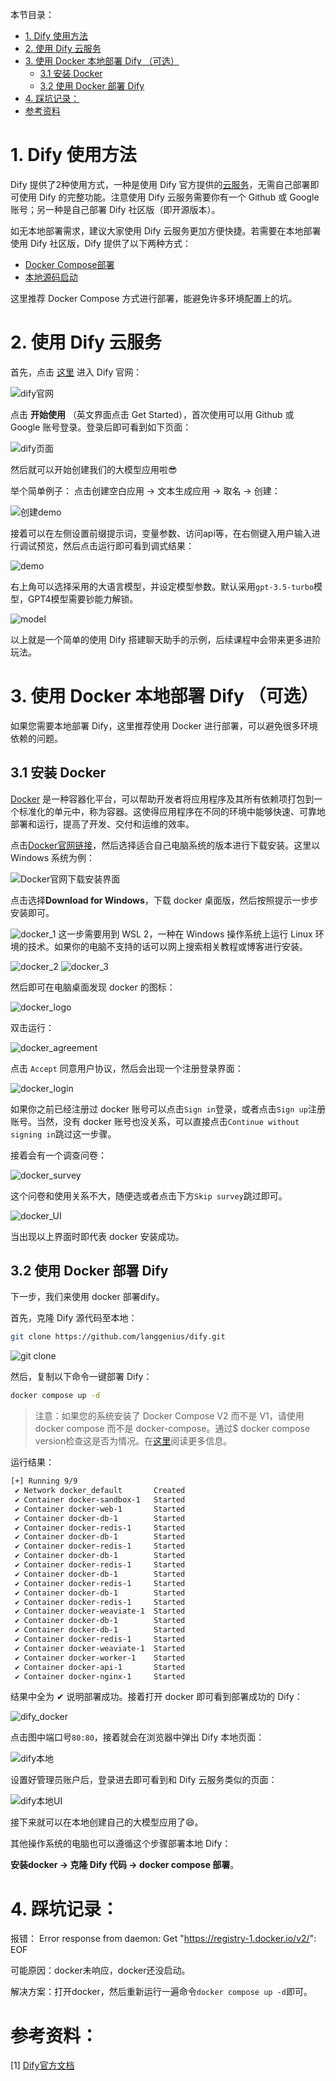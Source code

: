本节目录：

- [1. Dify 使用方法](1-Dify-使用方法)
- [2. 使用 Dify 云服务](#2-使用-dify-云服务)
- [3. 使用 Docker 本地部署 Dify （可选）](#3-使用-docker-本地部署-dify-可选)
  - [3.1 安装 Docker ](#31-安装-docker)
  - [3.2 使用 Docker 部署 Dify](#32-使用-docker-部署-dify)
- [4. 踩坑记录：](#4-踩坑记录)
- [参考资料](#参考资料)

# 1. Dify 使用方法
Dify 提供了2种使用方式，一种是使用 Dify 官方提供的[云服务](https://cloud.dify.ai/apps)，无需自己部署即可使用 Dify 的完整功能。注意使用 Dify 云服务需要你有一个 Github 或 Google 账号；另一种是自己部署 Dify 社区版（即开源版本）。

如无本地部署需求，建议大家使用 Dify 云服务更加方便快捷。若需要在本地部署使用 Dify 社区版，Dify 提供了以下两种方式：
- [Docker Compose部署](https://docs.dify.ai/v/zh-hans/getting-started/install-self-hosted/docker-compose)
- [本地源码启动](https://docs.dify.ai/v/zh-hans/getting-started/install-self-hosted/local-source-code)

这里推荐 Docker Compose 方式进行部署，能避免许多环境配置上的坑。

# 2. 使用 Dify 云服务
首先，点击 [这里](https://dify.ai/zh) 进入 Dify 官网：

![dify官网](./images/Dify官网.png)

点击 **开始使用** （英文界面点击 Get Started），首次使用可以用 Github 或 Google 账号登录。登录后即可看到如下页面：

![dify页面](./images/Dify页面.png)

然后就可以开始创建我们的大模型应用啦😎

举个简单例子：
点击创建空白应用 -> 文本生成应用 -> 取名 -> 创建：

![创建demo](./images/创建demo.png)

接着可以在左侧设置前缀提示词，变量参数、访问api等，在右侧键入用户输入进行调试预览，然后点击运行即可看到调式结果：

![demo](./images/demo.png)

右上角可以选择采用的大语言模型，并设定模型参数。默认采用`gpt-3.5-turbo`模型，GPT4模型需要钞能力解锁。

![model](./images/model.png)

以上就是一个简单的使用 Dify 搭建聊天助手的示例，后续课程中会带来更多进阶玩法。

# 3. 使用 Docker 本地部署 Dify （可选）
如果您需要本地部署 Dify，这里推荐使用 Docker 进行部署，可以避免很多环境依赖的问题。

## 3.1 安装 Docker 
[Docker](https://www.docker.com/#) 是一种容器化平台，可以帮助开发者将应用程序及其所有依赖项打包到一个标准化的单元中，称为容器。这使得应用程序在不同的环境中能够快速、可靠地部署和运行，提高了开发、交付和运维的效率。

点击[Docker官网链接](https://www.docker.com/products/docker-desktop/)，然后选择适合自己电脑系统的版本进行下载安装。这里以 Windows 系统为例：

![Docker官网下载安装界面](./images/Docker官网_安装.png)

点击选择**Download for Windows**，下载 docker 桌面版，然后按照提示一步步安装即可。

![docker_1](./images/docker_install_1.png)
这一步需要用到 WSL 2，一种在 Windows 操作系统上运行 Linux 环境的技术。如果你的电脑不支持的话可以网上搜索相关教程或博客进行安装。

![docker_2](./images/docker_install_2.png)
![docker_3](./images/docker_install_3.png)

然后即可在电脑桌面发现 docker 的图标：

![docker_logo](./images/docker_logo.png)

双击运行：

![docker_agreement](./images/docker_agreement.png)

点击 `Accept` 同意用户协议，然后会出现一个注册登录界面：

![docker_login](./images/docker_login.png)

如果你之前已经注册过 docker 账号可以点击`Sign in`登录，或者点击`Sign up`注册账号。当然，没有 docker 账号也没关系，可以直接点击`Continue without signing in`跳过这一步骤。

接着会有一个调查问卷：

![docker_survey](./images/docker_survey.png)

这个问卷和使用关系不大，随便选或者点击下方`Skip survey`跳过即可。

![docker_UI](./images/docker_UI.png)

当出现以上界面时即代表 docker 安装成功。

## 3.2 使用 Docker 部署 Dify
下一步，我们来使用 docker 部署dify。

首先，克隆 Dify 源代码至本地：

```bash
git clone https://github.com/langgenius/dify.git
```

![git clone](./images/git_clone.png)

然后，复制以下命令一键部署 Dify：

```bash
docker compose up -d
```
>注意：如果您的系统安装了 Docker Compose V2 而不是 V1，请使用 docker compose 而不是 docker-compose。通过$ docker compose version检查这是否为情况。在[这里](https://docs.docker.com/compose/#compose-v2-and-the-new-docker-compose-command)阅读更多信息。

运行结果：

```bash
[+] Running 9/9
 ✔ Network docker_default       Created                                                                            0.1s
 ✔ Container docker-sandbox-1   Started
 ✔ Container docker-web-1       Started                                                                                      
 ✔ Container docker-db-1        Started                                                   
 ✔ Container docker-redis-1     Started                                                         
 ✔ Container docker-db-1        Started                                                   
 ✔ Container docker-redis-1     Started                                                                   
 ✔ Container docker-db-1        Started                                                   
 ✔ Container docker-redis-1     Started                                                          
 ✔ Container docker-db-1        Started                                                   
 ✔ Container docker-redis-1     Started                                                   
 ✔ Container docker-db-1        Started
 ✔ Container docker-redis-1     Started
 ✔ Container docker-weaviate-1  Started                   
 ✔ Container docker-db-1        Started                                                  
 ✔ Container docker-db-1        Started                                                   
 ✔ Container docker-redis-1     Started                                                   
 ✔ Container docker-weaviate-1  Started                                                   
 ✔ Container docker-worker-1    Started                                                   
 ✔ Container docker-api-1       Started                                                   
 ✔ Container docker-nginx-1     Started    
```

结果中全为 ✔ 说明部署成功。接着打开 docker 即可看到部署成功的 Dify：

![dify_docker](./images/dify_本地docker启动.png)

点击图中端口号`80:80`，接着就会在浏览器中弹出 Dify 本地页面：

![dify本地](./images/dify本地.png)

设置好管理员账户后，登录进去即可看到和 Dify 云服务类似的页面：

![dify本地UI](./images/dify本地UI.png)

接下来就可以在本地创建自己的大模型应用了😄。

其他操作系统的电脑也可以遵循这个步骤部署本地 Dify：

**安装docker -> 克隆 Dify 代码 -> docker compose 部署**。

# 4. 踩坑记录：
报错： Error response from daemon: Get "https://registry-1.docker.io/v2/": EOF 

可能原因：docker未响应，docker还没启动。

解决方案：打开docker，然后重新运行一遍命令`docker compose up -d`即可。


#  参考资料：
[1] [Dify官方文档](https://docs.dify.ai/v/zh-hans)